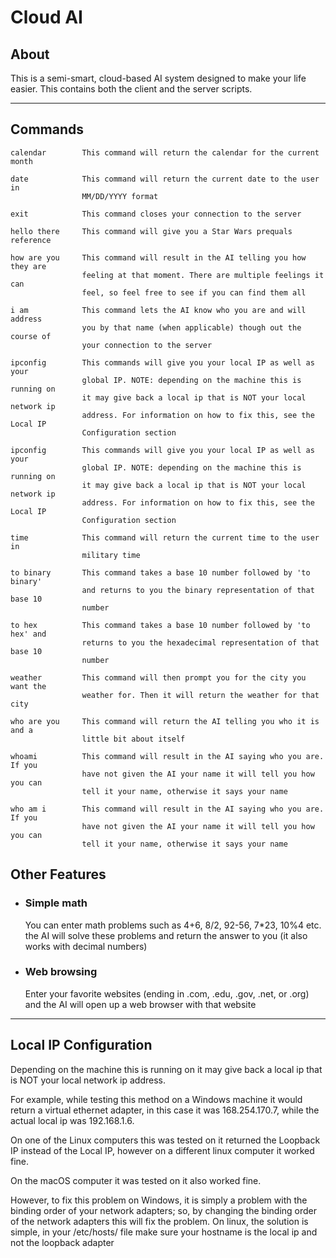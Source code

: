 # Cloud AI
About
--------
This is a semi-smart, cloud-based AI system designed to make your life easier.
This contains both the client and the server scripts.

--------------------
Commands
-------
	
	calendar		This command will return the calendar for the current month

	date			This command will return the current date to the user in 
					MM/DD/YYYY format
	
	exit 			This command closes your connection to the server

	hello there 	This command will give you a Star Wars prequals reference

	how are you		This command will result in the AI telling you how they are
	 				feeling at that moment. There are multiple feelings it can 
					feel, so feel free to see if you can find them all

	i am 			This command lets the AI know who you are and will address 
					you by that name (when applicable) though out the course of 
					your connection to the server

	ipconfig		This commands will give you your local IP as well as your
				 	global IP. NOTE: depending on the machine this is running on 
					it may give back a local ip that is NOT your local network ip 
					address. For information on how to fix this, see the Local IP
					Configuration section 

	ipconfig		This commands will give you your local IP as well as your
				 	global IP. NOTE: depending on the machine this is running on 
					it may give back a local ip that is NOT your local network ip 
					address. For information on how to fix this, see the Local IP
					Configuration section  
	
	time			This command will return the current time to the user in 
					military time

	to binary		This command takes a base 10 number followed by 'to binary' 
					and returns to you the binary representation of that base 10 
					number

	to hex			This command takes a base 10 number followed by 'to hex' and 
					returns to you the hexadecimal representation of that base 10 
					number

	weather			This command will then prompt you for the city you want the 
					weather for. Then it will return the weather for that city

	who are you		This command will return the AI telling you who it is and a 
					little bit about itself

	whoami			This command will result in the AI saying who you are. If you
		 			have not given the AI your name it will tell you how you can 
					tell it your name, otherwise it says your name

	who am i		This command will result in the AI saying who you are. If you
		 			have not given the AI your name it will tell you how you can 
					tell it your name, otherwise it says your name
Other Features
------
- ### Simple math
	You can enter math problems such as 4+6, 8/2, 92-56, 7*23, 10%4 etc.	
	the AI will solve these problems and return the answer to you (it also works with decimal numbers) 

- ### Web browsing
	Enter your favorite websites (ending in .com, .edu, .gov, .net, or .org) and   the AI will open up a web browser with that website	
	
---------
Local IP Configuration
-----
Depending on the machine this is running on it may give back a local ip
that is NOT your local network ip address. 

For example, while testing this
method on a Windows machine it would return a virtual ethernet adapter, in
this case it was 168.254.170.7, while the actual local ip was 192.168.1.6.

On one of the Linux computers this was tested on it returned the Loopback
IP instead of the Local IP, however on a different linux computer it worked
fine. 

On the macOS computer it was tested on it also worked fine.

However, to fix this problem on Windows, it is simply a problem with the binding 
order of your network adapters; so, by changing the binding order of the network
adapters this will fix the problem. On linux, the solution is simple, in your
/etc/hosts/ file make sure your hostname is the local ip and not the loopback
adapter
	